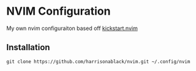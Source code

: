 # NVIM Configuration
My own nvim configuraiton based off [kickstart.nvim](https://github.com/nvim-lua/kickstart.nvim)

## Installation
`git clone https://github.com/harrisonablack/nvim.git ~/.config/nvim`


